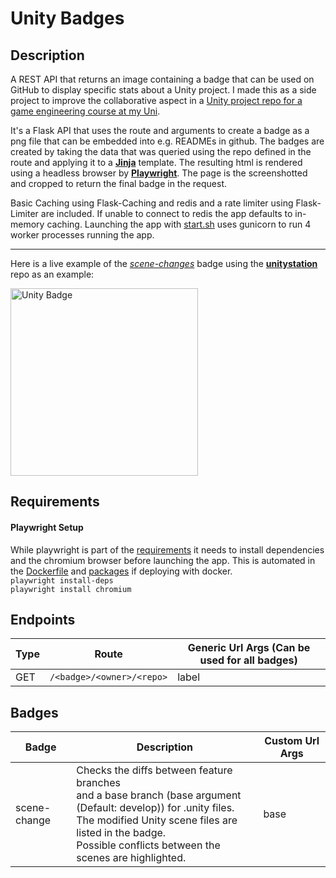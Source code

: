 # Unity Badges

## Description
A REST API that returns an image containing a badge that can be used on GitHub to display specific stats about a Unity project.
I made this as a side project to improve the collaborative aspect in a [Unity project repo for a game engineering course at my Uni](https://github.com/realdegrees/ur-game-engineering).

It's a Flask API that uses the route and arguments to create a badge as a png file that can be embedded into e.g. READMEs in github. The badges are created by taking the data that was queried using the repo defined in the route and applying it to a [**Jinja**](https://jinja.palletsprojects.com/en/stable/) template.
The resulting html is rendered using a headless browser by [**Playwright**](https://github.com/microsoft/playwright). The page is the screenshotted and cropped to return the final badge in the request.

Basic Caching using Flask-Caching and redis and a rate limiter using Flask-Limiter are included.
If unable to connect to redis the app defaults to in-memory caching.
Launching the app with [start.sh](./start.sh) uses gunicorn to run 4 worker processes running the app.

<hr>

Here is a live example of the [*scene-changes*](./badges/scene-changes/) badge using the [**unitystation**](https://github.com/unitystation/unitystation) repo as an example:

<img src="https://unity-badges.realdegrees.dev/scene-changes/unitystation/unitystation?label=Unitystation%20Scene%20Conflicts" alt="Unity Badge" width="300px"> 

## Requirements
#### Playwright Setup
While playwright is part of the [requirements](./requirements.txt) it needs to install dependencies and the chromium browser before launching the app. This is automated in the [Dockerfile](./Dockerfile) and [packages](https://github.com/realdegrees/unity-badges/pkgs/container/unity-badges) if deploying with docker.  
`playwright install-deps`  
`playwright install chromium`

 
 

## Endpoints

| Type | Route                        | Generic Url Args (Can be used for all badges)  |
|------|------------------------------|-------|
| GET  | `/<badge>/<owner>/<repo>`    | label |



## Badges
| Badge | Description | Custom Url Args |
|-|-|-|
| scene-change | Checks the diffs between feature branches<br>and a base branch (base argument (Default: develop)) for .unity files.<br>The modified Unity scene files are listed in the badge.<br>Possible conflicts between the scenes are highlighted. | base
